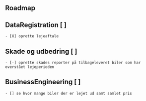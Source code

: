 ## Roadmap
## DataRegistration [ ]
    - [X] oprette lejeaftale
## Skade og udbedring [ ]
    - [-] oprette skades reporter på tilbageleveret biler som har overstået lejeperioden
## BusinessEngineering [ ]
    - [] se hvor mange biler der er lejet ud samt samlet pris